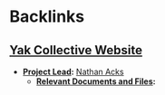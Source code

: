 
# Backlinks
## [Yak Collective Website](<Yak Collective Website.md>)
- **[Project Lead](<Project Lead.md>):** [Nathan Acks](<Nathan Acks.md>)
    - **[Relevant Documents and Files](<Relevant Documents and Files.md>):**

